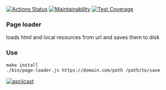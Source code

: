 [![Actions Status](https://github.com/Argentum88/frontend-testing-react-project-lvl1/workflows/hexlet-check/badge.svg)](https://github.com/Argentum88/frontend-testing-react-project-lvl1/actions)
[![Maintainability](https://api.codeclimate.com/v1/badges/3e8f09cce8aae7f1b982/maintainability)](https://codeclimate.com/github/Argentum88/frontend-testing-react-project-lvl1/maintainability)
[![Test Coverage](https://api.codeclimate.com/v1/badges/3e8f09cce8aae7f1b982/test_coverage)](https://codeclimate.com/github/Argentum88/frontend-testing-react-project-lvl1/test_coverage)

### Page loader
loads html and local resources from url and saves them to disk

### Use
`make install`  
`./bin/page-loader.js https://domain.com/path /path/to/save`

[![asciicast](https://asciinema.org/a/S4HwXA5zDDJ3Lan4S1PKQbM8X.svg)](https://asciinema.org/a/S4HwXA5zDDJ3Lan4S1PKQbM8X)